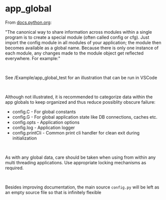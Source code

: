 # app_global

From [docs.python.org](https://docs.python.org/3/faq/programming.html?highlight=global#how-do-i-share-global-variables-across-modules):

"The canonical way to share information across modules within a single program is to create a special module (often called config or cfg). Just import the config module in all modules of your application; the module then becomes available as a global name. Because there is only one instance of each module, any changes made to the module object get reflected everywhere. For example:"

<br>

See /Example/app_global_test for an illustration that can be run in VSCode

<br>

Although not illustrated, it is recommended to categorize data within the app globals to keep organized and thus reduce possiblity obscure failure:
* config.C - For global constants
* config.G - For global application state like DB connections, caches etc.
* config.opts - Application options
* config.log - Application logger
* config.printCli - Common print cli handler for clean exit during initialization

<br>

As with any global data, care should be taken when using from within any multi threading applications. Use appropriate locking mechanisms as required.

<br>

Besides improving documentation, the main source `config.py` will be left as an empty source file so that is infinitely flexible